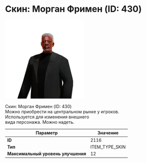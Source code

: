 # Скин: Морган Фримен (ID: 430)

![Item Image](../img/2116.webp?raw=true)

Скин: Морган Фримен (ID: 430)<br>Можно приобрести на центральном рынке у игроков.<br>Используется для изменения внешнего<br>вида персонажа. Можно надеть.


| Параметр | Значение |
|----------|----------|
| **ID** | 2116 |
| **Тип** | ITEM_TYPE_SKIN |
| **Максимальный уровень улучшения** | 12 |

